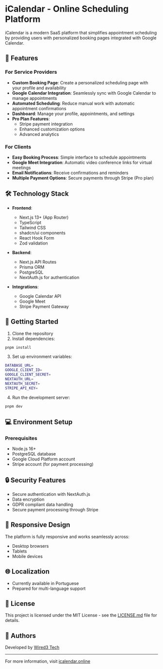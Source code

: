 # iCalendar - Online Scheduling Platform

iCalendar is a modern SaaS platform that simplifies appointment scheduling by providing users with personalized booking pages integrated with Google Calendar.

## 🌟 Features

### For Service Providers
- **Custom Booking Page**: Create a personalized scheduling page with your profile and availability
- **Google Calendar Integration**: Seamlessly sync with Google Calendar to manage appointments
- **Automated Scheduling**: Reduce manual work with automatic appointment confirmations
- **Dashboard**: Manage your profile, appointments, and settings
- **Pro Plan Features**: 
  - Stripe payment integration
  - Enhanced customization options
  - Advanced analytics

### For Clients
- **Easy Booking Process**: Simple interface to schedule appointments
- **Google Meet Integration**: Automatic video conference links for virtual meetings
- **Email Notifications**: Receive confirmations and reminders
- **Multiple Payment Options**: Secure payments through Stripe (Pro plan)

## 🛠️ Technology Stack

- **Frontend**:
  - Next.js 13+ (App Router)
  - TypeScript
  - Tailwind CSS
  - shadcn/ui components
  - React Hook Form
  - Zod validation

- **Backend**:
  - Next.js API Routes
  - Prisma ORM
  - PostgreSQL
  - NextAuth.js for authentication

- **Integrations**:
  - Google Calendar API
  - Google Meet
  - Stripe Payment Gateway

## 🚀 Getting Started

1. Clone the repository
2. Install dependencies:

```bash
pnpm install
```

3. Set up environment variables:

```bash
DATABASE_URL=
GOOGLE_CLIENT_ID=
GOOGLE_CLIENT_SECRET=
NEXTAUTH_URL=
NEXTAUTH_SECRET=
STRIPE_API_KEY=
```

4. Run the development server:

```bash
pnpm dev
```
## 💻 Environment Setup

### Prerequisites
- Node.js 16+
- PostgreSQL database
- Google Cloud Platform account
- Stripe account (for payment processing)

## 🔒 Security Features

- Secure authentication with NextAuth.js
- Data encryption
- GDPR compliant data handling
- Secure payment processing through Stripe

## 📱 Responsive Design

The platform is fully responsive and works seamlessly across:
- Desktop browsers
- Tablets
- Mobile devices

## 🌐 Localization

- Currently available in Portuguese
- Prepared for multi-language support

## 📄 License

This project is licensed under the MIT License - see the [LICENSE.md](LICENSE.md) file for details.

## 👥 Authors

Developed by [Wired3 Tech](https://wired3.tech)

---

For more information, visit [icalendar.online](https://icalendar.online)